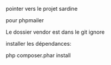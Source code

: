 pointer vers le projet sardine

pour phpmailer

Le dossier vendor est dans  le git ignore

installer les dépendances:

php composer.phar install